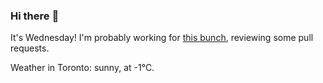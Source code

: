 ### Hi there :wave:

It's Wednesday! I'm probably working for [this bunch](https://github.com/kohofinancial), reviewing some pull requests.

Weather in Toronto: sunny, at -1°C.

